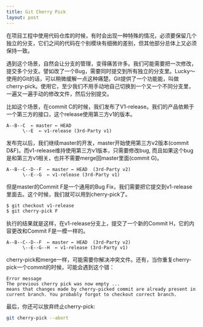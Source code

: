 ```yaml
---
title: Git Cherry Pick
layout: post
---
```


在项目工程中使用代码仓库的时候，有时会出现一种特殊的情况，必须要保留几个独立的分支，它们之间的代码在个别模块有细微的差别，但其他部分总体上又必须保持一致。
     
遇到这个场景，自然会让分支的管理，变得痛苦许多。我们可能需要把一次修改，提交多个分支。譬如改了一个Bug，需要同时提交到所有独立的分支里。Lucky～ 使用的Git的话，可以稍微缓解一点这种痛楚。Git提供了一个功能能，叫做cherry-pick。使用它，至少我们不用手动地自己切换到一个又一个不同分支里，一遍又一遍手动的修改文件，然后分别提交。

比如这个场景，在commit C的时候，我们发布了V1-release。我们的产品依赖于一个第三方的接口，这个release使用第三方v1的版本。

```
A--B--C  ← master ← HEAD
      \--E  ← v1-release (3rd-Party v1)
```

发布完以后，我们继续master的开发，master开始使用第三方v2版本(commit D&F)。而v1-release维持使用第三方v1版本，只需要修改bug, 而且如果这个bug是和第三方v1相关，也并不需要merge回master里面(commit G)。

```
A--B--C--D--F  ← master ← HEAD  (3rd-Party v2)
      \--E--G  ← v1-release (3rd-Party v1)
```

但是master的Commit F是一个通用的Bug Fix，我们需要把它提交到v1-release里面去。这个时候，我们就可以用到cherry-pick了。

```bash
$ git checkout v1-release
$ git cherry-pick F
```
执行的结果就是这样，在v1-release分支上，提交了一个新的Commit H，它的内容更改和Commit F是一模一样的。

```
A--B--C--D--F  ← master ← HEAD  (3rd-Party v2)
      \--E--G--H  ← v1-release (3rd-Party v1)
```

cherry-pick和merge一样，可能需要你解决冲突文件。还有，当你重复cherry-pick一个commit的时候，可能会遇到这个错：

```
Error message
The previous cherry pick was now empty ...
means that changes made by cherry-picked commit are already present in current branch. You probably forgot to checkout correct branch.
```

最后，你还可以放弃终止cherry-pick:

```bash 
git cherry-pick --abort
```